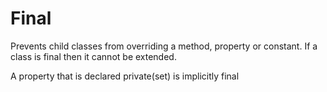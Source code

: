 
# Final  

Prevents child classes from overriding a method, property or constant. If a class is final then it cannot be extended.  

A property that is declared private(set) is implicitly final
